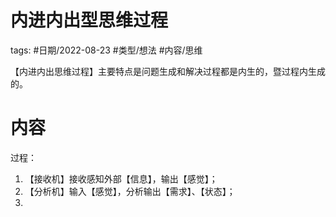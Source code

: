 # 内进内出型思维过程


tags: #日期/2022-08-23 #类型/想法 #内容/思维 


【内进内出思维过程】主要特点是问题生成和解决过程都是内生的，暨过程内生成的。



# 内容





过程：

1. 【接收机】接收感知外部【信息】，输出【感觉】；
1. 【分析机】输入【感觉】，分析输出【需求】、【状态】；
1. 
